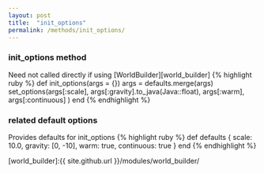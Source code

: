 ```yaml
---
layout: post
title:  "init_options"
permalink: /methods/init_options/
---
```


### init_options method ###
Need not called directly if using [WorldBuilder][world_builder]
{% highlight ruby %}
def init_options(args = {})
    args = defaults.merge(args)
    set_options(args[:scale],
                args[:gravity].to_java(Java::float),
                args[:warm],
                args[:continuous]
               )
end
{% endhighlight %}

### related default options ###
Provides defaults for init_options
{% highlight ruby %}
def defaults
   { scale: 10.0, gravity: [0, -10], warm: true, continuous: true }
end
{% endhighlight %}

[world_builder]:{{ site.github.url }}/modules/world_builder/
